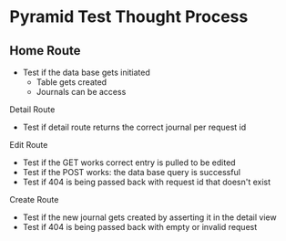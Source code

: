 Pyramid Test Thought Process
========================

Home Route
---------------
- Test if the data base gets initiated
    - Table gets created
    - Journals can be access

Detail Route
- Test if detail route returns the correct journal per request id


Edit Route
- Test if the GET works correct entry is pulled to be edited
- Test if the POST works: the data base query is successful
- Test if 404 is being passed back with request id that doesn't exist

Create Route
- Test if the new journal gets created by asserting it in the detail view
- Test if 404 is being passed back with empty or invalid request